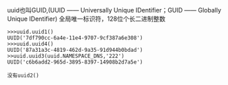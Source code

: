 

uuid也叫GUID,(UUID —— Universally Unique IDentifier；GUID —— Globally Unique IDentifier) 全局唯一标识符，128位个长二进制整数

	>>>uuid.uuid1()
	UUID('7df790cc-6a4e-11e4-9707-9cf387a6e308')
	>>>uuid.uuid4()
	UUID('87a31a3c-4819-462d-9a35-91d944b0bdad')
	>>uuid.uuid3(uuid.NAMESPACE_DNS,'222')
	UUID('c6b6add2-965d-3895-8397-14908b2d7a5e')

	没有uuid2()
